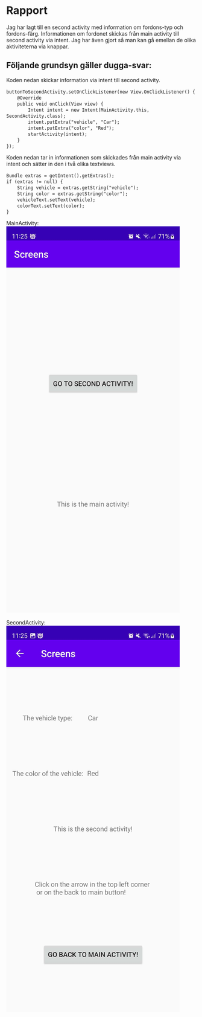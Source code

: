 # Rapport

Jag har lagt till en second activity med information om fordons-typ och fordons-färg.
Informationen om fordonet skickas från main activity till second activity via intent.
Jag har även gjort så man kan gå emellan de olika aktiviteterna via knappar.

## Följande grundsyn gäller dugga-svar:

Koden nedan skickar information via intent till second activity. 

```
buttonToSecondActivity.setOnClickListener(new View.OnClickListener() {
    @Override
    public void onClick(View view) {
        Intent intent = new Intent(MainActivity.this, SecondActivity.class);
        intent.putExtra("vehicle", "Car");
        intent.putExtra("color", "Red");
        startActivity(intent);
    }
});
```

Koden nedan tar in informationen som skickades från main activity via intent och sätter
in den i två olika textviews.

```
Bundle extras = getIntent().getExtras();
if (extras != null) {
    String vehicle = extras.getString("vehicle");
    String color = extras.getString("color");
    vehicleText.setText(vehicle);
    colorText.setText(color);
}
```

MainActivity:
![](Screenshot_MainActivity.jpg)

SecondActivity:
![](Screenshot_SecondActivity.jpg)